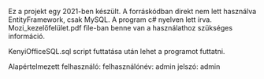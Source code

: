 Ez a projekt egy 2021-ben készült. A forráskódban direkt nem lett használva EntityFramework, csak MySQL. A program c# nyelven lett írva.
Mozi_kezelőfelület.pdf file-ban benne van a használathoz szükséges információ.

KenyiOfficeSQL.sql script futtatása után lehet a programot futtatni.

Alapértelmezett felhasználó:
felhasználónév: admin
jelszó: admin
